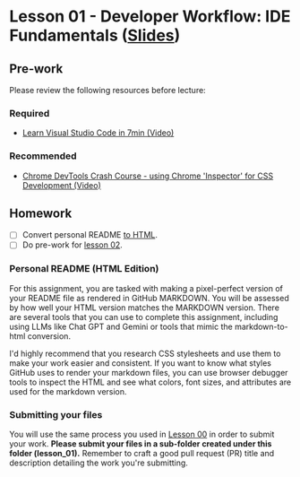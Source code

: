 # Lesson 01 - Developer Workflow: IDE Fundamentals ([Slides](../slides/#lesson_01))

## Pre-work

Please review the following resources before lecture:

### Required

* [Learn Visual Studio Code in 7min (Video)](https://www.youtube.com/watch?v=B-s71n0dHUk)

### Recommended

* [Chrome DevTools Crash Course - using Chrome 'Inspector' for CSS Development (Video)](https://www.youtube.com/watch?v=151NXMk0a2c)

## Homework

- [ ] Convert personal README [to HTML](#personal-readme-html-edition).
- [ ] Do pre-work for [lesson 02](/lesson_02/).

### Personal README (HTML Edition)

For this assignment, you are tasked with making a pixel-perfect version of your README file as rendered in GitHub MARKDOWN. You will be assessed by how well your HTML version matches the MARKDOWN version. There are several tools that you can use to complete this assignment, including using LLMs like Chat GPT and Gemini or tools that mimic the markdown-to-html conversion.

I'd highly recommend that you research CSS stylesheets and use them to make your work easier and consistent. If you want to know what styles GitHub uses to render your markdown files, you can use browser debugger tools to inspect the HTML and see what colors, font sizes, and attributes are used for the markdown version.

### Submitting your files

You will use the same process you used in [Lesson 00](/lesson_00/) in order to submit your work. **Please submit your files in a sub-folder created under this folder (lesson_01).** Remember to craft a good pull request (PR) title and description detailing the work you're submitting.